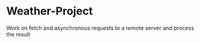 # Weather-Project
Work on fetch and asynchronous requests to a remote server and process the result
